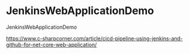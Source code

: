 # JenkinsWebApplicationDemo
JenkinsWebApplicationDemo

https://www.c-sharpcorner.com/article/cicd-pipeline-using-jenkins-and-github-for-net-core-web-application/
